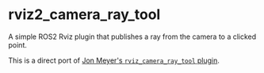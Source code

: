 # rviz2_camera_ray_tool
A simple ROS2 Rviz plugin that publishes a ray from the camera to a clicked point.

This is a direct port of [Jon Meyer's `rviz_camera_ray_tool` plugin](https://github.com/Jmeyer1292/rviz_camera_ray_tool).
